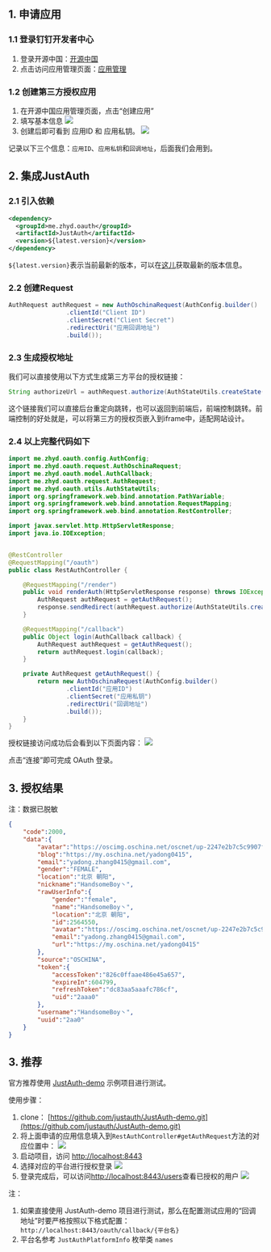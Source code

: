 ## 1. 申请应用

### 1.1 登录钉钉开发者中心

1. 登录开源中国：[开源中国](https://www.oschina.net/)
2. 点击访问应用管理页面：[应用管理](https://www.oschina.net/openapi/client)


### 1.2 创建第三方授权应用

1. 在开源中国应用管理页面，点击“创建应用”
2. 填写基本信息
![](doc/media/oauth/007acd70.png)
5. 创建后即可看到 应用ID 和 应用私钥。
![](doc/media/oauth/895f76da.png)

记录以下三个信息：`应用ID`、`应用私钥`和`回调地址`，后面我们会用到。


## 2. 集成JustAuth

### 2.1 引入依赖

```xml
<dependency>
  <groupId>me.zhyd.oauth</groupId>
  <artifactId>JustAuth</artifactId>
  <version>${latest.version}</version>
</dependency>
```

`${latest.version}`表示当前最新的版本，可以在[这儿](https://github.com/justauth/JustAuth/releases)获取最新的版本信息。

### 2.2 创建Request

```java
AuthRequest authRequest = new AuthOschinaRequest(AuthConfig.builder()
                .clientId("Client ID")
                .clientSecret("Client Secret")
                .redirectUri("应用回调地址")
                .build());
```

### 2.3 生成授权地址

我们可以直接使用以下方式生成第三方平台的授权链接：
```java
String authorizeUrl = authRequest.authorize(AuthStateUtils.createState());
```
这个链接我们可以直接后台重定向跳转，也可以返回到前端后，前端控制跳转。前端控制的好处就是，可以将第三方的授权页嵌入到iframe中，适配网站设计。


### 2.4 以上完整代码如下

```java
import me.zhyd.oauth.config.AuthConfig;
import me.zhyd.oauth.request.AuthOschinaRequest;
import me.zhyd.oauth.model.AuthCallback;
import me.zhyd.oauth.request.AuthRequest;
import me.zhyd.oauth.utils.AuthStateUtils;
import org.springframework.web.bind.annotation.PathVariable;
import org.springframework.web.bind.annotation.RequestMapping;
import org.springframework.web.bind.annotation.RestController;

import javax.servlet.http.HttpServletResponse;
import java.io.IOException;


@RestController
@RequestMapping("/oauth")
public class RestAuthController {

    @RequestMapping("/render")
    public void renderAuth(HttpServletResponse response) throws IOException {
        AuthRequest authRequest = getAuthRequest();
        response.sendRedirect(authRequest.authorize(AuthStateUtils.createState()));
    }

    @RequestMapping("/callback")
    public Object login(AuthCallback callback) {
        AuthRequest authRequest = getAuthRequest();
        return authRequest.login(callback);
    }

    private AuthRequest getAuthRequest() {
        return new AuthOschinaRequest(AuthConfig.builder()
                .clientId("应用ID")
                .clientSecret("应用私钥")
                .redirectUri("回调地址")
                .build());
    }
}
```
授权链接访问成功后会看到以下页面内容：
![](doc/media/oauth/f403ad52.png) 

点击“连接”即可完成 OAuth 登录。

## 3. 授权结果

注：数据已脱敏

```json
{
    "code":2000,
    "data":{
        "avatar":"https://oscimg.oschina.net/oscnet/up-2247e2b7c5c9907f70ba2648f9db112d.jpg!/both/50x50?t=1451008261000",
        "blog":"https://my.oschina.net/yadong0415",
        "email":"yadong.zhang0415@gmail.com",
        "gender":"FEMALE",
        "location":"北京 朝阳",
        "nickname":"HandsomeBoy丶",
        "rawUserInfo":{
            "gender":"female",
            "name":"HandsomeBoy丶",
            "location":"北京 朝阳",
            "id":2564550,
            "avatar":"https://oscimg.oschina.net/oscnet/up-2247e2b7c5c9907f70ba2648f9db112d.jpg!/both/50x50?t=1451008261000",
            "email":"yadong.zhang0415@gmail.com",
            "url":"https://my.oschina.net/yadong0415"
        },
        "source":"OSCHINA",
        "token":{
            "accessToken":"826c0ffaae486e45a657",
            "expireIn":604799,
            "refreshToken":"dc83aa5aaafc786cf",
            "uid":"2aaa0"
        },
        "username":"HandsomeBoy丶",
        "uuid":"2aa0"
    }
}
```

## 3. 推荐

官方推荐使用 [JustAuth-demo](https://github.com/justauth/JustAuth-demo) 示例项目进行测试。

使用步骤：
1. clone： [https://github.com/justauth/JustAuth-demo.git](https://github.com/justauth/JustAuth-demo.git)
2. 将上面申请的应用信息填入到`RestAuthController#getAuthRequest`方法的对应位置中：
![](doc/media/oauth/e1a40945.png)
3. 启动项目，访问 [http://localhost:8443](http://localhost:8443)
4. 选择对应的平台进行授权登录
![](doc/media/oauth/da2bc692.png)
5. 登录完成后，可以访问[http://localhost:8443/users](http://localhost:8443/users)查看已授权的用户
![](doc/media/oauth/dbe6bcae.png)

注：
1. 如果直接使用 JustAuth-demo 项目进行测试，那么在配置测试应用的“回调地址”时要严格按照以下格式配置：`http://localhost:8443/oauth/callback/{平台名}`
2. 平台名参考 `JustAuthPlatformInfo` 枚举类 `names`


